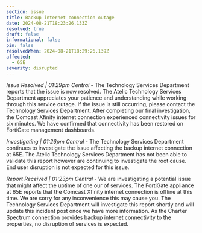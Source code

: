 ```yaml
---
section: issue
title: Backup internet connection outage
date: 2024-08-21T18:23:26.133Z
resolved: true
draft: false
informational: false
pin: false
resolvedWhen: 2024-08-21T18:29:26.139Z
affected:
  - 65E
severity: disrupted
---
```

*Issue Resolved | 01:29pm Central* - The Technology Services Department reports that the issue is now resolved. The Atelic Technology Services Department appreciates your patience and understanding while working through this service outage. If the issue is still occurring, please contact the Technology Services Department. After completing our final investigation, the Comcast Xfinity internet connection experienced connectivity issues for six minutes. We have confirmed that connectivity has been restored on FortiGate management dashboards.

*Investigating | 01:26pm Central* - The Technology Services Department continues to investigate the issue affecting the backup internet connection at 65E. The Atelic Technology Services Department has not been able to validate this report however are continuing to investigate the root cause. End user disruption is not expected for this issue.

*Report Received | 01:23pm Central* - We are investigating a potential issue that might affect the uptime of one our of services. The FortiGate appliance at 65E reports that the Comcast Xfinity internet connection is offline at this time. We are sorry for any inconvenience this may cause you. The Technology Services Department will investigate this report shortly and will update this incident post once we have more information. As the Charter Spectrum connection provides backup internet connectivity to the properties, no disruption of services is expected.